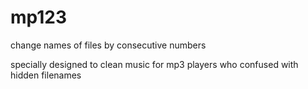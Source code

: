 # mp123
change names of files by consecutive numbers

specially designed to clean music for  mp3 players
who confused with hidden filenames
